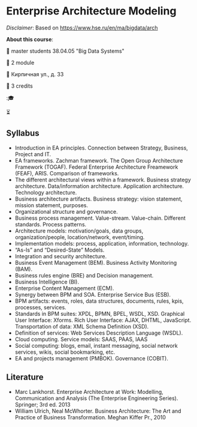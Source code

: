 # Enterprise Architecture Modeling
*Disclaimer*: Based on https://www.hse.ru/en/ma/bigdata/arch

**About this course**: 

:busts_in_silhouette: master students 38.04.05 "Big Data Systems"

:date: 2 module

:school: Кирпичная ул., д. 33

:gem: 3 credits

::mortar_board: 

:hourglass_flowing_sand: 

## Syllabus
- Introduction in EA principles. Connection between Strategy, Business, Project and IT.
- EA frameworks. Zachman framework. The Open Group Architecture Framework (TOGAF). Federal Enterprise Architecture Freamework (FEAF), ARIS.  Comparison of frameworks.
- The different architectural views within a framework. Business strategy architecture. Data/information architecture. Application architecture. Technology architecture. 
- Business architecture artifacts. Business strategy: vision statement, mission statement, purposes.
- Organizational structure and governance.
- Business process management. Value-stream. Value-chain. Different standards. Process patterns.
- Architecture models: motivation/goals, data groups, organization/people, location/network, event/timing.
- Implementation models: process, application, information, technology.
- “As-Is” and “Desired-State” Models.
- Integration and security architecture.
- Business Event Management (BEM). Business Activity Monitoring (BAM).
- Business rules engine (BRE) and Decision management.
- Business Intelligence (BI).
- Enterprise Content Management (ECM).
- Synergy between BPM and SOA. Enterprise Service Bus (ESB).
- BPM artifacts: events, roles, data structures, documents, rules, kpis, processes, services.
- Standards in BPM suites: XPDL, BPMN, BPEL, WSDL, XSD. Graphical User Interface: Xforms. Rich User Interface: AJAX, DHTML, JavaScript. Transportation of data: XML Schema Definition (XSD).
- Definition of services: Web Services Description Language (WSDL).
- Cloud computing. Service models: SAAS, PAAS, IAAS
- Social computing: blogs, email, instant messaging, social network services, wikis, social bookmarking, etc.
- EA and projects management (PMBOK). Governance (COBIT).
 
## Literature 
- Marc Lankhorst. Enterprise Architecture at Work: Modelling, Communication and Analysis (The Enterprise Engineering Series). Springer; 3rd ed. 2013
- William Ulrich, Neal McWhorter. Business Architecture: The Art and Practice of Business Transformation. Meghan Kiffer Pr., 2010
